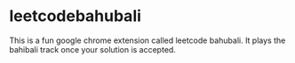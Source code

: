 # leetcodebahubali
This is a fun google chrome extension called leetcode bahubali. It plays the bahibali track once your solution is accepted. 
